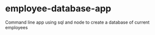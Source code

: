 # employee-database-app
Command line app using sql and node to create a database of current employees
